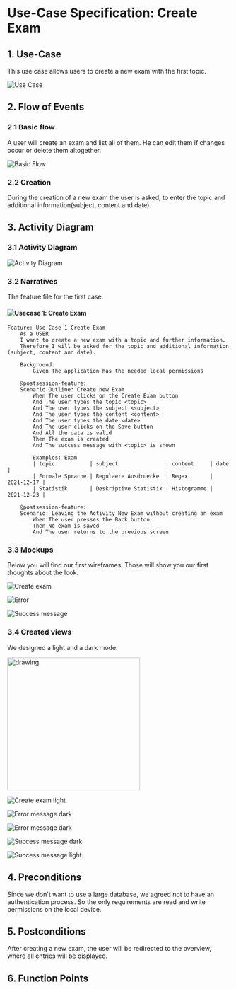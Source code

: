 # Use-Case Specification: Create Exam

## 1. Use-Case
This use case allows users to create a new exam with the first topic.

![Use Case](https://github.com/Calco2001/nEXam/blob/main/docs/diagrams/use%20case%20diagram.jpg)

## 2. Flow of Events
### 2.1 Basic flow
A user will create an exam and list all of them. He can edit them if changes occur or delete them altogether.

![Basic Flow](https://github.com/Calco2001/nEXam/blob/main/docs/diagrams/basic%20flow.jpg)

### 2.2 Creation
During the creation of a new exam the user is asked, to enter the topic and additional information(subject, content and date).

## 3. Activity Diagram
### 3.1 Activity Diagram
![Activity Diagram](https://github.com/Calco2001/nEXam/blob/main/docs/diagrams/activity_diagram_CreateExam.jpg)

### 3.2 Narratives
The feature file for the first case.
#### ![Usecase 1](https://github.com/Calco2001/nEXam/blob/main/application/src/test/UC1.feature): Create Exam
```Gherkin
Feature: Use Case 1 Create Exam
    As a USER 
    I want to create a new exam with a topic and further information.
    Therefore I will be asked for the topic and additional information (subject, content and date).

    Background:
        Given The application has the needed local permissions

    @postsession-feature:
    Scenario Outline: Create new Exam
        When The user clicks on the Create Exam button
        And The user types the topic <topic>
        And The user types the subject <subject>
        And The user types the content <content>
        And The user types the date <date>
        And The user clicks on the Save button
        And All the data is valid
        Then The exam is created 
        And The success message with <topic> is shown

        Examples: Exam
        | topic           | subject               | content     | date       |
        | Formale Sprache | Regulaere Ausdruecke  | Regex       | 2021-12-17 |
        | Statistik       | Deskriptive Statistik | Histogramme | 2021-12-23 |

    @postsession-feature:
    Scenario: Leaving the Activity New Exam without creating an exam
        When The user presses the Back button 
        Then No exam is saved
        And The user returns to the previous screen
```

### 3.3 Mockups

Below you will find our first wireframes. Those will show you our first thoughts about the look.

![Create exam](https://github.com/Calco2001/nEXam/blob/main/docs/wireframes/create%20edit%20exam.PNG)

![Error](https://github.com/Calco2001/nEXam/blob/main/docs/wireframes/error.PNG)

![Success message](https://github.com/Calco2001/nEXam/blob/main/docs/wireframes/success%20message.PNG)

### 3.4 Created views

We designed a light and a dark mode.

<img src="https://github.com/Calco2001/nEXam/blob/main/docs/wireframes/create%20exam.png" alt="drawing" width="300"/>
<!--![Create exam dark](https://github.com/Calco2001/nEXam/blob/main/docs/wireframes/create%20exam.png)-->

![Create exam light](https://github.com/Calco2001/nEXam/blob/main/docs/wireframes/create%20exam%20light.png)

![Error message dark](https://github.com/Calco2001/nEXam/blob/main/docs/wireframes/examError_dark.png)

![Error message dark](https://github.com/Calco2001/nEXam/blob/main/docs/wireframes/examError_light.png)

![Success message dark](https://github.com/Calco2001/nEXam/blob/main/docs/wireframes/examSuccess_dark.png)

![Success message light](https://github.com/Calco2001/nEXam/blob/main/docs/wireframes/examSuccess_ligt.png)

## 4. Preconditions

Since we don't want to use a large database, we agreed not to have an authentication process. So the only requirements are read and write permissions on the local device.

## 5. Postconditions
After creating a new exam, the user will be redirected to the overview, where all entries will be displayed.

## 6. Function Points
[//]: <Domain Characteristic Table>

[//]: <Complexity Adjustment Table>